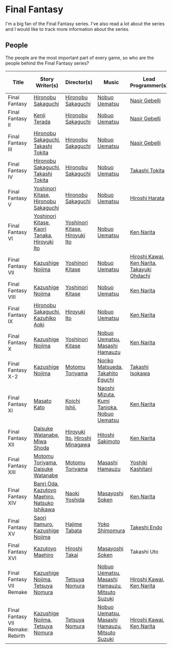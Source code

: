 # Final Fantasy

I'm a big fan of the Final Fantasy series.
I've also read a lot about the series and I would like to track more information about the series.

## People

The people are the most important part of every game, so who are the people behind the Final Fantasy series?

| Title                             | Story Writer(s)                                     | Director(s)                        | Music                                                | Lead Programmer(s)                                | Character Designer(s)               | Japan Release Date | Europe Release Date |
| --------------------------------- | --------------------------------------------------- | ---------------------------------- | ---------------------------------------------------- | ------------------------------------------------- | ----------------------------------- | ------------------ | ------------------- |
| Final Fantasy                     | [Hironobu Sakaguchi]                                | [Hironobu Sakaguchi]               | [Nobuo Uematsu]                                      | [Nasir Gebelli]                                   | [Yoshitaka Amano]                   | 1987/12/18         | 2003/03/14          |
| Final Fantasy II                  | [Kenji Terada]                                      | [Hironobu Sakaguchi]               | [Nobuo Uematsu]                                      | [Nasir Gebelli]                                   | [Yoshitaka Amano]                   | 1988/12/17         | 2003/03/14          |
| Final Fantasy III                 | [Hironobu Sakaguchi], [Takashi Tokita]              | [Hironobu Sakaguchi]               | [Nobuo Uematsu]                                      | [Nasir Gebelli]                                   | [Yoshitaka Amano]                   | 1990/04/27         | 2007/05/04          |
| Final Fantasy IV                  | [Hironobu Sakaguchi], [Takashi Tokita]              | [Hironobu Sakaguchi]               | [Nobuo Uematsu]                                      | [Takashi Tokita]                                  | [Yoshitaka Amano]                   | 1991/07/19         | 2002/06/17          |
| Final Fantasy V                   | [Yoshinori Kitase], [Hironobu Sakaguchi]            | [Hironobu Sakaguchi]               | [Nobuo Uematsu]                                      | [Hiroshi Harata]                                  | [Yoshitaka Amano]                   | 1992/12/06         | 1998/11/06          |
| Final Fantasy VI                  | [Yoshinori Kitase], [Kaori Tanaka], [Hiroyuki Ito]  | [Yoshinori Kitase], [Hiroyuki Ito] | [Nobuo Uematsu]                                      | [Ken Narita]                                      | [Yoshitaka Amano]                   | 1994/04/02         | 2002/03/01          |
| Final Fantasy VII                 | [Kazushige Nojima]                                  | [Yoshinori Kitase]                 | [Nobuo Uematsu]                                      | [Hiroshi Kawai], [Ken Narita], [Takayuki Ohdachi] | [Tetsuya Nomura]                    | 1997/01/31         | 1997/11/17          |
| Final Fantasy VIII                | [Kazushige Nojima]                                  | [Yoshinori Kitase]                 | [Nobuo Uematsu]                                      | [Ken Narita]                                      | [Tetsuya Nomura]                    | 1999/02/11         | 1999/10/27          |
| Final Fantasy IX                  | [Hironobu Sakaguchi], [Kazuhiko Aoki]               | [Hiroyuki Ito]                     | [Nobuo Uematsu]                                      | [Ken Narita]                                      | [Toshiyuki Itahana]                 | 2000/07/07         | 2001/02/16          |
| Final Fantasy X                   | [Kazushige Nojima]                                  | [Yoshinori Kitase]                 | [Nobuo Uematsu], [Masashi Hamauzu]                   | [Ken Narita]                                      | [Tetsuya Nomura]                    | 2001/07/19         | 2002/05/24          |
| Final Fantasy X-2                 | [Kazushige Nojima]                                  | [Motomu Toriyama]                  | [Noriko Matsueda], [Takahito Eguchi]                 | [Takashi Isokawa]                                 | [Tetsuya Nomura]                    | 2003/03/13         | 2004/02/20          |
| Final Fantasy XI                  | [Masato Kato]                                       | [Koichi Ishii],                    | [Naoshi Mizuta], [Kumi Tanioka], [Nobuo Uematsu]     | [Ken Narita]                                      | [Tetsuya Nomura], [Yoshitaka Amano] | 2002/05/16         | 2004/09/17          |
| Final Fantasy XII                 | [Daisuke Watanabe], [Miwa Shoda]                    | [Hiroyuki Ito], [Hiroshi Minagawa] | [Hitoshi Sakimoto]                                   | [Ken Narita]                                      | [Akihiko Yoshida]                   | 2006/03/16         | 2007/02/23          |
| Final Fantasy XIII                | [Motomu Toriyama], [Daisuke Watanabe]               | [Motomu Toriyama]                  | [Masashi Hamauzu]                                    | [Yoshiki Kashitani]                               | [Tetsuya Nomura]                    | 2009/12/17         | 2010/03/09          |
| Final Fantasy XIV                 | [Banri Oda], [Kazutoyo Maehiro], [Natsuko Ishikawa] | [Naoki Yoshida]                    | [Masayoshi Soken]                                    | [Ken Narita]                                      | [Akihiko Yoshida]                   | 2013/08/27         | 2013/08/27          |
| Final Fantasy XV                  | [Saori Itamuro], [Kazushige Nojima]                 | [Hajime Tabata]                    | [Yoko Shimomura]                                     | [Takeshi Endo]                                    | [Tetsuya Nomura], [Roberto Ferrari] | 2016/11/29         | 2016/11/29          |
| Final Fantasy XVI                 | [Kazutoyo Maehiro]                                  | [Hiroshi Takai]                    | [Masayoshi Soken]                                    | Takashi Uto                                       | [Kazuya Takahashi]                  | 2023/06/22         | 2023/06/22          |
| Final Fantasy VII Remake          | [Kazushige Nojima], [Tetsuya Nomura]                | [Tetsuya Nomura]                   | [Nobuo Uematsu], [Masashi Hamauzu], [Mitsuto Suzuki] | [Hiroshi Kawai], [Ken Narita]                     | [Tetsuya Nomura]                    | 2020/04/10         | 2020/04/10          |
| Final Fantasy VII Remake: Rebirth | [Kazushige Nojima], [Tetsuya Nomura]                | [Tetsuya Nomura]                   | [Nobuo Uematsu], [Masashi Hamauzu], [Mitsuto Suzuki] | [Hiroshi Kawai], [Ken Narita]                     | [Tetsuya Nomura]                    | 2024/02/29         | 2024/03/01          |

[Hironobu Sakaguchi]: https://en.wikipedia.org/wiki/Hironobu_Sakaguchi
[Roberto Ferrari]: https://finalfantasy.fandom.com/wiki/Roberto_Ferrari
[Mitsuto Suzuki]: https://finalfantasy.fandom.com/wiki/Mitsuto_Suzuki
[Koichi Ishii]: https://finalfantasy.fandom.com/wiki/Koichi_Ishii
[Hiroyuki Ito]: https://finalfantasy.fandom.com/wiki/Hiroyuki_Ito
[Kenji Terada]: https://en.wikipedia.org/wiki/Kenji_Terada
[Takashi Tokita]: https://en.wikipedia.org/wiki/Takashi_Tokita
[Yoshinori Kitase]: https://en.wikipedia.org/wiki/Yoshinori_Kitase
[Kaori Tanaka]: https://en.wikipedia.org/wiki/Soraya_Saga
[Yasumi Matsuno]: https://en.wikipedia.org/wiki/Yasumi_Matsuno
[Kazushige Nojima]: https://en.wikipedia.org/wiki/Kazushige_Nojima
[Hideo Minaba]: https://en.wikipedia.org/wiki/Hideo_Minaba
[Kazuhiko Aoki]: https://en.wikipedia.org/wiki/Kazuhiko_Aoki
[Masato Kato]: https://en.wikipedia.org/wiki/Masato_Kato
[Daisuke Watanabe]: https://en.wikipedia.org/wiki/Daisuke_Watanabe_(writer)
[Miwa Shoda]: https://en.wikipedia.org/wiki/Miwa_Shoda
[Motomu Toriyama]: https://en.wikipedia.org/wiki/Motomu_Toriyama
[Banri Oda]: https://finalfantasy.fandom.com/wiki/Banri_Oda
[Kazutoyo Maehiro]: https://en.wikipedia.org/wiki/Kazutoyo_Maehiro
[Natsuko Ishikawa]: https://finalfantasy.fandom.com/wiki/Natsuko_Ishikawa
[Saori Itamuro]: https://finalfantasy.fandom.com/wiki/Saori_Itamuro
[Hajime Tabata]: https://en.wikipedia.org/wiki/Hajime_Tabata
[Hiroshi Takai]: https://en.wikipedia.org/wiki/Hiroshi_Takai
[Nobuo Uematsu]: https://en.wikipedia.org/wiki/Nobuo_Uematsu
[Masashi Hamauzu]: https://en.wikipedia.org/wiki/Masashi_Hamauzu
[Noriko Matsueda]: https://en.wikipedia.org/wiki/Noriko_Matsueda
[Takahito Eguchi]: https://en.wikipedia.org/wiki/Takahito_Eguchi
[Naoshi Mizuta]: https://en.wikipedia.org/wiki/Naoshi_Mizuta
[Kumi Tanioka]: https://en.wikipedia.org/wiki/Kumi_Tanioka
[Hitoshi Sakimoto]: https://en.wikipedia.org/wiki/Hitoshi_Sakimoto
[Masayoshi Soken]: https://en.wikipedia.org/wiki/Masayoshi_Soken
[Yoko Shimomura]: https://en.wikipedia.org/wiki/Yoko_Shimomura
[Nasir Gebelli]: https://en.wikipedia.org/wiki/Nasir_Gebelli
[Takashi Isokawa]: https://finalfantasy.fandom.com/wiki/Takashi_Isokawa
[Hiroshi Harata]: https://finalfantasy.fandom.com/wiki/Hiroshi_Harata
[Ken Narita]: https://finalfantasy.fandom.com/wiki/Ken_Narita
[Hiroshi Kawai]: https://finalfantasy.fandom.com/wiki/Hiroshi_Kawai
[Takayuki Ohdachi]: https://finalfantasy.fandom.com/wiki/Takayuki_Ohdachi
[Yoshiki Kashitani]: https://finalfantasy.fandom.com/wiki/Yoshiki_Kashitani
[Takeshi Endo]: https://finalfantasy.fandom.com/wiki/Takeshi_Endo
[Hiroshi Minagawa]: https://en.wikipedia.org/wiki/Hiroshi_Minagawa
[Kazuya Takahashi]: https://finalfantasy.fandom.com/wiki/Kazuya_Takahashi
[Tetsuya Nomura]: https://en.wikipedia.org/wiki/Tetsuya_Nomura
[Yoshitaka Amano]: https://en.wikipedia.org/wiki/Yoshitaka_Amano
[Toshiyuki Itahana]: https://en.wikipedia.org/wiki/Toshiyuki_Itahana
[Akihiko Yoshida]: https://en.wikipedia.org/wiki/Akihiko_Yoshida
[Naoki Yoshida]: https://finalfantasy.fandom.com/wiki/Naoki_Yoshida
